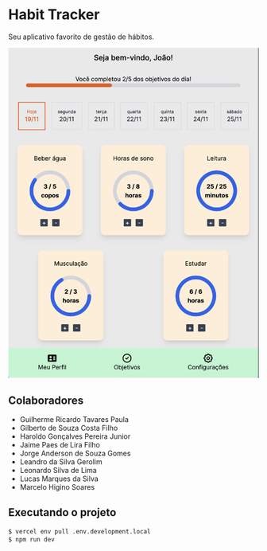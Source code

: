 # Habit Tracker

Seu aplicativo favorito de gestão de hábitos.

[![Assista o vídeo de demonstração!](public/habit-tracker-image.png)](public/habit-tracker.mov)

## Colaboradores

- Guilherme Ricardo Tavares Paula
- Gilberto de Souza Costa Filho
- Haroldo Gonçalves Pereira Junior
- Jaime Paes de Lira Filho
- Jorge Anderson de Souza Gomes
- Leandro da Silva Gerolim
- Leonardo Silva de Lima
- Lucas Marques da Silva
- Marcelo Higino Soares

## Executando o projeto

```shell
$ vercel env pull .env.development.local
$ npm run dev
```
